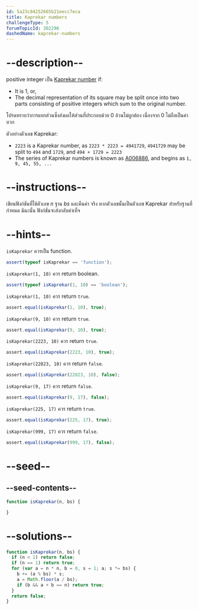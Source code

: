 ```yaml
---
id: 5a23c84252665b21eecc7eca
title: Kaprekar numbers
challengeType: 5
forumTopicId: 302296
dashedName: kaprekar-numbers
---
```


# --description--

positive integer เป็น [Kaprekar number](<https://en.wikipedia.org/wiki/Kaprekar number>) if:

<ul>
  <li>It is 1, or,</li>
  <li>The decimal representation of its square may be split once into two parts consisting of positive integers which sum to the original number. </li>
</ul>

โปรดทราบว่าการแยกส่วนซึ่งส่งผลให้ส่วนที่ประกอบด้วย 0 ล้วนไม่ถูกต้อง เนื่องจาก 0 ไม่ถือเป็นค่าบวก

ตัวอย่างตัวเลข Kaprekar:

<ul>
  <li><code>2223</code> is a Kaprekar number, as <code>2223 * 2223 = 4941729</code>, <code>4941729</code> may be split to <code>494</code> and <code>1729</code>, and <code>494 + 1729 = 2223</code></li>
  <li>The series of Kaprekar numbers is known as <a href='https://oeis.org/A006886' target='_blank'>A006886</a>, and begins as <code>1, 9, 45, 55, ...</code></li>
</ul>

# --instructions--

เขียนฟังก์ชันที่ใช้ตัวเลข $n$ ฐาน $bs$ และคืนค่า จริง หากตัวเลขนั้นเป็นตัวเลข Kaprekar สำหรับฐานที่กำหนด มิฉะนั้น ฟังก์ชันจะส่งกลับค่าเท็จ

# --hints--

`isKaprekar` ควรเป็น function.

```js
assert(typeof isKaprekar == 'function');
```

`isKaprekar(1, 10)` ควร return boolean.

```js
assert(typeof isKaprekar(1, 10) == 'boolean');
```

`isKaprekar(1, 10)` ควร return `true`.

```js
assert.equal(isKaprekar(1, 10), true);
```

`isKaprekar(9, 10)` ควร return `true`.

```js
assert.equal(isKaprekar(9, 10), true);
```

`isKaprekar(2223, 10)` ควร return `true`.

```js
assert.equal(isKaprekar(2223, 10), true);
```

`isKaprekar(22823, 10)` ควร return `false`.

```js
assert.equal(isKaprekar(22823, 10), false);
```

`isKaprekar(9, 17)` ควร return `false`.

```js
assert.equal(isKaprekar(9, 17), false);
```

`isKaprekar(225, 17)` ควร return `true`.

```js
assert.equal(isKaprekar(225, 17), true);
```

`isKaprekar(999, 17)` ควร return `false`.

```js
assert.equal(isKaprekar(999, 17), false);
```

# --seed--

## --seed-contents--

```js
function isKaprekar(n, bs) {

}
```

# --solutions--

```js
function isKaprekar(n, bs) {
  if (n < 1) return false;
  if (n == 1) return true;
  for (var a = n * n, b = 0, s = 1; a; s *= bs) {
    b += (a % bs) * s;
    a = Math.floor(a / bs);
    if (b && a + b == n) return true;
  }
  return false;
}
```
